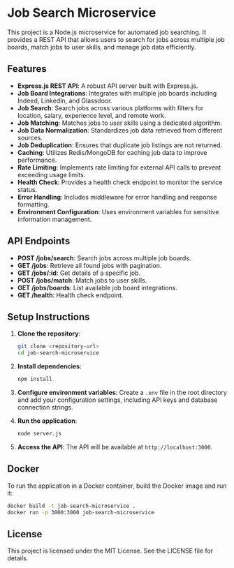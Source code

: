 # Job Search Microservice

This project is a Node.js microservice for automated job searching. It provides a REST API that allows users to search for jobs across multiple job boards, match jobs to user skills, and manage job data efficiently.

## Features

- **Express.js REST API**: A robust API server built with Express.js.
- **Job Board Integrations**: Integrates with multiple job boards including Indeed, LinkedIn, and Glassdoor.
- **Job Search**: Search jobs across various platforms with filters for location, salary, experience level, and remote work.
- **Job Matching**: Matches jobs to user skills using a dedicated algorithm.
- **Job Data Normalization**: Standardizes job data retrieved from different sources.
- **Job Deduplication**: Ensures that duplicate job listings are not returned.
- **Caching**: Utilizes Redis/MongoDB for caching job data to improve performance.
- **Rate Limiting**: Implements rate limiting for external API calls to prevent exceeding usage limits.
- **Health Check**: Provides a health check endpoint to monitor the service status.
- **Error Handling**: Includes middleware for error handling and response formatting.
- **Environment Configuration**: Uses environment variables for sensitive information management.

## API Endpoints

- **POST /jobs/search**: Search jobs across multiple job boards.
- **GET /jobs**: Retrieve all found jobs with pagination.
- **GET /jobs/:id**: Get details of a specific job.
- **POST /jobs/match**: Match jobs to user skills.
- **GET /jobs/boards**: List available job board integrations.
- **GET /health**: Health check endpoint.

## Setup Instructions

1. **Clone the repository**:
   ```bash
   git clone <repository-url>
   cd job-search-microservice
   ```

2. **Install dependencies**:
   ```bash
   npm install
   ```

3. **Configure environment variables**:
   Create a `.env` file in the root directory and add your configuration settings, including API keys and database connection strings.

4. **Run the application**:
   ```bash
   node server.js
   ```

5. **Access the API**:
   The API will be available at `http://localhost:3000`.

## Docker

To run the application in a Docker container, build the Docker image and run it:

```bash
docker build -t job-search-microservice .
docker run -p 3000:3000 job-search-microservice
```

## License

This project is licensed under the MIT License. See the LICENSE file for details.